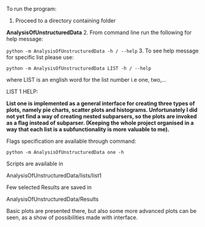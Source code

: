To run the program:

   1. Proceed to a directory containing folder
   
   **AnalysisOfUnstructuredData**
   2. From command line run the following for help message:
   
   `python -m AnalysisOfUnstructuredData -h / --help`
   3. To see help message for specific list please use:
    
   `python -m AnalysisOfUnstructuredData LIST -h / --help`
    
   where LIST is an english word for the list number i.e
    one, two,...
    
    
LIST 1 HELP:

**List one is implemented as a general interface for creating
three types of plots, namely pie charts, scatter plots and histograms.
Unfortunately I did not yet find a way of creating nested subparsers,
so the plots are invoked as a flag instead of subparser. (Keeping the whole
project organised in a way that each list is a subfunctionality is more
valuable to me).**

Flags specification are available through command:

`python -m AnalysisOfUnstructuredData one -h`

Scripts are available in 

AnalysisOfUnstructuredData/lists/list1

Few selected Results are saved in 

AnalysisOfUnstructuredData/Results

Basic plots are presented there, but also some more advanced plots can be seen,
as a show of possibilities made with interface.